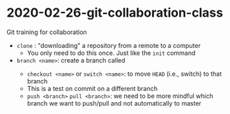 # 2020-02-26-git-collaboration-class
Git training for collaboration

- `clone` : "downloading" a repository from a remote to a computer
  - You only need to do this once. Just like the `init` command
- `branch <name>`: create a branch called <name>
  - `checkout <name>` or `switch <name>`: to move `HEAD` (i.e., switch) to that branch
  - This is a test on commit on a different branch
  - `push <branch>` `pull <branch>`: we need to be more mindful which branch we want to push/pull and not automatically to master

